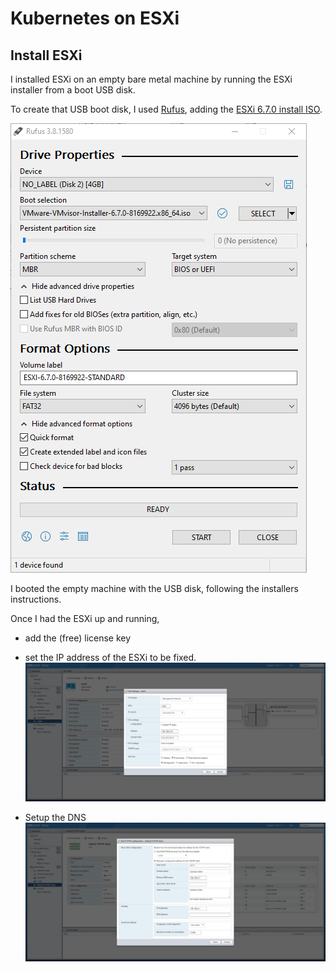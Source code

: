# Kubernetes on ESXi

## Install ESXi

I installed ESXi on an empty bare metal machine by running the ESXi installer from a boot USB disk.

To create that USB boot disk, I used [Rufus]( https://rufus.ie/ ), adding the [ESXi 6.7.0 install ISO]( https://my.vmware.com/en/web/vmware/evalcenter?p=free-esxi6 ).

![Rufus]( Rufus.png )

I booted the empty machine with the USB disk, following the installers instructions.

Once I had the ESXi up and running,

- add the (free) license key
- set the IP address of the ESXi to be fixed. ![IP](ESXi-IP.png)

- Setup the DNS
 ![DNS](ESXi-DNS.png)
